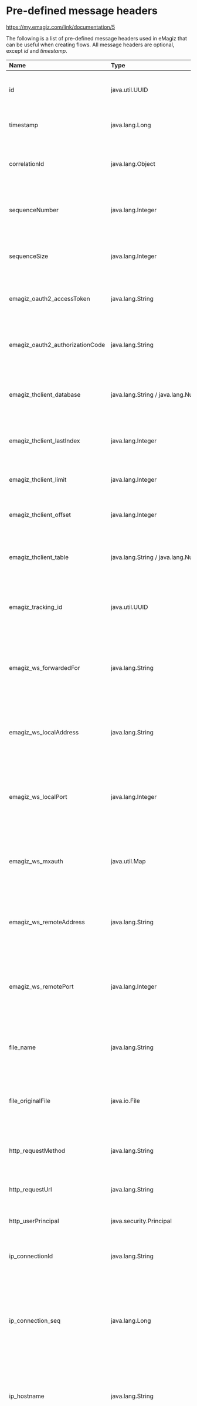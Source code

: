 # Pre-defined message headers

https://my.emagiz.com/link/documentation/5

The following is a list of pre-defined message headers used in eMagiz that can be useful when creating flows. All message headers are optional, except *id* and *timestamp*.  

| **Name** | **Type** | **Description** |
| :--- | :--- | :--- |
| id |  java.util.UUID	 |  Automatically created unique message ID; present on every message. | 
| timestamp |  java.lang.Long	 |   Timestamp the message was created; present on every message. |
| correlationId |  java.lang.Object	 |  Used for message correlation strategies, for example splitting and aggregating messages.|
| sequenceNumber |  java.lang.Integer	 |  Position in the sequence the message is part of (splitting messages creates sequences). |
| sequenceSize |  java.lang.Integer	 |  Size of the sequence the message is part of (splitting messages creates sequences). |
| emagiz_oauth2_accessToken |  java.lang.String	 |  OAuth 2.0 access token, used and returned by OAuth 2.0 components for authentication. |
| emagiz_oauth2_authorizationCode |  java.lang.String	 |  OAuth 2.0 authorization code, used by OAuth 2.0 components to obtain access tokens. |
| emagiz_thclient_database |	 java.lang.String / java.lang.Number |	 Database (name, code or actual config instance) to connect with, used by ThClient connector. |
| emagiz_thclient_lastIndex |	 java.lang.Integer |	 Last known log table record index when reading changes, used by ThClient connector. |
| emagiz_thclient_limit |	 java.lang.Integer |	 Record limit when reading a table, used by ThClient connector. |
| emagiz_thclient_offset |	 java.lang.Integer |	 Record offset when starting to read a table, used by ThClient connector. |
| emagiz_thclient_table |	 java.lang.String / java.lang.Number | Table (name, code or actual config instance) to connect with, used by ThClient connector. |
| emagiz_tracking_id | java.util.UUID |	Unique ID assigned to messages at the start of a message flow, used for eMagiz message tracking. |
| emagiz_ws_forwardedFor |	 java.lang.String |	 Value of the X-Forwarded-For HTTP header of the incoming web service request, generated by HTTP request address extracting interceptor. |
| emagiz_ws_localAddress |	 java.lang.String |	 IP address where the incoming web service request was send to, generated by HTTP request address extracting interceptor. |
| emagiz_ws_localPort |	 java.lang.Integer |	 Port number where the incoming web service request was send to, generated by HTTP request address extracting interceptor. |
| emagiz_ws_mxauth |	 java.util.Map |	 Mendix web service authentication credentials, used by the Mendix authentication SOAP header mapper. |
| emagiz_ws_remoteAddress |	 java.lang.String |	 IP address where the incoming web service request was received from, generated by HTTP request address extracting interceptor |
| emagiz_ws_remotePort |	 java.lang.Integer |	 Port number where the incoming web service request was received from, generated by HTTP request address extracting interceptor. |
| file_name	| java.lang.String	| Used by components that handle files to store the file name of the message source and/or destination. |
| file_originalFile	| java.io.File	| Used by components that handle files to store the original file information of the message source. |
| http_requestMethod	| java.lang.String	| Used by HTTP components to indicate the method (POST, GET, etc) of the request. |
| http_requestUrl	| java.lang.String	| Used by HTTP components to indicate the URI of the request. |
| http_userPrincipal	| java.security.Principal	| Used by HTTP components to indicate the user principal. |
| ip_connectionId	| java.lang.String	| Used by IP components to uniquely identify a TCP/IP connection. |
| ip_connection_seq	| java.lang.Long	| Used by IP components to indicate the sequence position of a message within a TCP/IP connection. Deprecated: use 'apply-sequence' and 'sequenceNumber' instead. |
| ip_hostname	| java.lang.String	| Used by IP components to indicate the hostname where the message originated from (unless lookup-host is disabled). |
| ip_address	| java.lang.String	| Used by IP components to indicate the IP address where the message originated from. |
| ip_tcp_remote_port	| java.lang.Integer	| Used by IP components to indicate the (remote) port number where the TCP message originated from. |
| jms_correlationId	| java.lang.String	| Used by JMS components to map the JMSCorrelationID header to. |
| jms_messageId	| java.lang.String	| Used by JMS components to map the JMSMessageID header to. |
| jms_redelivered	| java.lang.Boolean	| Used by JMS components to map the JMSRedelivered header to. |
| jms_replyTo	| javax.jms.Destination	| Used by JMS components to map the JMSReplyTo header to. |
| jms_timestamp	| java.lang.Long	| Used by JMS components to map the JMSTimestamp header to. |
| jms_type	| java.lang.String	| Used by JMS components to map the JMSType header to. |
| mail_attachmentFilename | java.lang.String	| Used by mail components to determine the file name when sending an attachment. |
| mail_bcc |	 java.lang.String	| Used by mail components to determine the BCC field when sending an e-mail; can contain multiple addresses, comma separated. |
| mail_cc	| java.lang.String	| Used by mail components to determine the CC field when sending an e-mail; can contain multiple addresses, comma separated. |
| mail_contentType	| java.lang.String	| Used by mail components to determine the content type (e.g. 'text/plain' or 'text/html') when sending an e-mail. |
| mail_from	| java.lang.String	| Used by mail components to determine the From field when sending an e-mail. |
| mail_multipartMode	| java.lang.Integer	| Used by mail components to determine the multipart mode when sending an e-mail. |
| mail_replyTo	| java.lang.String	| Used by mail components to determine the Reply-to field when sending an e-mail. |
| mail_subject	| java.lang.String	| Used by mail components to determine the Subject field when sending an e-mail. |
| mail_to	| java.lang.String	| Used by mail components to determine the To field when sending an e-mail; can contain multiple addresses, comma separated. |
| xmpp_from	| java.lang.String	| Used by XMPP components to determine the sender of an XMPP message. |
| xmpp_subject |	 java.lang.String	| Used by XMPP components to determine the subject (short description of the content) of an XMPP message. |
| xmpp_thread	| java.lang.String	| Used by XMPP components to determine the thread (conversation) an XMPP message is part of. |
| xmpp_to	| java.lang.String	| Used by XMPP components to determine the recipient of an XMPP message. |
| xmpp_type	| org.jivesoftware.smack.packet.Message.Type	| Used by XMPP components to determine the type of an XMPP message ('chat', 'error', 'groupchat', 'headline' or 'normal'). |
| ws_soapAction	| java.lang.String	| Used by web service components to determine the value for the SOAP action header. |
